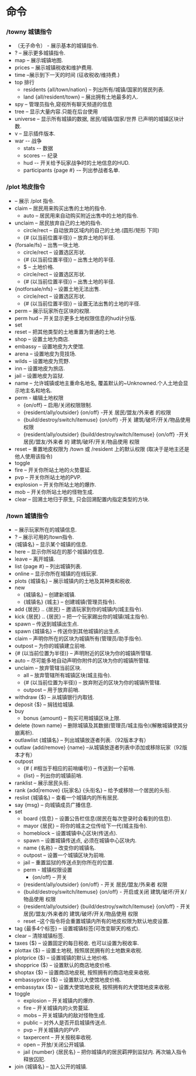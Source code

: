 # 命令

### /towny 城镇指令
* （无子命令） - 展示基本的城镇指令.&#x20;
* ? – 展示更多城镇指令.&#x20;
* map – 展示城镇地图.&#x20;
* prices – 展示城镇税收和维护费用.&#x20;
* time –展示到下一天的时间 (征收税收/维持费.)&#x20;
* top 排行&#x20;
  * residents {all/town/nation} – 列出所有/城镇/国家的居民列表.&#x20;
  * land {all/resident/town} – 展出拥有土地最多的人.&#x20;
* spy – 管理员指令,窥视所有聊天频道的信息&#x20;
* tree – 显示大量内容.只能在后台使用&#x20;
* universe – 显示所有城镇的数据, 居民/城镇/国家/世界 已声明的城镇区块计数.&#x20;
* v – 显示插件版本.&#x20;
* war -- 战争&#x20;
  * stats -- 数据&#x20;
  * scores -- 纪录&#x20;
  * hud -- 开关给予玩家战争时的土地信息的HUD.&#x20;
  * participants {page #} -– 列出参战者名单.
### /plot 地皮指令
* – 展示 /plot 指令.
* claim – 居民用来购买出售的土地的指令.
  * auto – 居民用来自动购买附近出售中的土地的指令.
* unclaim – 居民放弃自己的土地的指令.
  * circle/rect – 自动放弃区域内的自己的土地.(圆形/矩形 下同)
  * {# (以当前位置半径)} – 放弃土地的半径.
* {forsale/fs} – 出售一块土地.
  * circle/rect – 设置选区形状.
  * {# (以当前位置半径)} – 出售土地的半径.
  * $ – 土地价格.
  * circle/rect – 设置选区形状.
  * {# (以当前位置半径)} – 出售土地的半径.
* {notforsale/nfs} – 设置土地无法出售.
  * circle/rect – 设置选区形状.
  * {# (以当前位置半径)} – 设置无法出售的土地的半径.
* perm – 展示玩家所在区块的权限.
* perm hud – 开关显示更多土地权限信息的hud计分版.
* set
* reset – 把其他类型的土地重置为普通的土地.
* shop – 设置土地为商店.
* embassy – 设置地皮为大使馆.
* arena – 设置地皮为竞技场.
* wilds – 设置地皮为荒野.
* inn – 设置地皮为旅店.
* jail – 设置地皮为监狱.
* name – 允许城镇或地主重命名地名, 覆盖默认的~Unknowned.个人土地会显示地主名和地名.
* perm - 编辑土地权限
  * {on/off} – 启用/关闭权限限制.
  * {resident/ally/outsider} {on/off} -开关 居民/盟友/外来者 的权限
  * {build/destroy/switch/itemuse} {on/off} -开关 建筑/破坏/开关/物品使用 权限
  * {resident/ally/outsider} {build/destroy/switch/itemuse} {on/off} -开关 居民/盟友/外来者 的 建筑/破坏/开关/物品使用 权限
* reset – 重置地皮权限为 /town 或 /resident 上的默认权限 (取决于是地主还是他人使用该指令)
* toggle
* fire – 开关你所站土地的火势蔓延.
* pvp – 开关你所站土地的PVP.
* explosion – 开关你所站土地的爆炸.
* mob – 开关你所站土地的怪物生成.
* clear – 回溯土地归于原生, 只会回溯配置内指定类型的方块.
### /town 城镇指令
* – 展示玩家所在的城镇信息.
* ? – 展示可用的/town指令.
* {城镇名} – 显示某个城镇的信息.
* here – 显示你所站在的那个城镇的信息.
* leave – 离开城镇.
* list {page #} – 列出城镇列表.
* online – 显示你所在城镇的在线玩家.
* plots {城镇名} – 展示城镇内的土地及其种类和税收.
* new
  * {城镇名} – 创建新城镇.
  * {城镇名} {城主} – 创建城镇(管理员指令).
* add {居民} .. {居民} – 邀请玩家到你的城镇内(城主指令).
* kick {居民} .. {居民} – 把一个玩家踢出你的城镇(城主指令).
* spawn – 传送到城镇出生点.
* spawn {城镇名} – 传送你到其他城镇的出生点.
* claim – 声明你所在的区块为城镇所有(管理员/助手指令).
* outpost – 为你的城镇建立前哨.
* {# (以当前位置为半径)} – 声明附近的区块为你的城镇所管辖.
* auto – 尽可能多地自动声明你附件的区块为你的城镇所管辖.
* unclaim – 放弃管辖当前区块.
  * all – 放弃管辖所有城镇区块(城主指令).
  * {# (以当前位置为半径)} – 放弃附近的区块为你的城镇所管辖.
  * outpost – 用于放弃前哨.
* withdraw {$} – 从城镇银行内取钱.
* deposit {$} – 捐钱给城镇.
* buy
  * bonus {amount} – 购买可用城镇区块上限.
* delete {town name} – 删除城镇及其数据(管理员/城主指令)(解散城镇使其分崩离析).
* outlawlist {城镇名} – 列出城镇放逐者列表.（92版本才有）
* outlaw {add/remove} {name} –从城镇放逐者列表中添加或移除玩家（92版本才有）
* outpost
  * {# ( #相当于相应的前哨编号)} – 传送到一个前哨.
  * {list} – 列出你的城镇前哨.
* ranklist – 展示居民头衔.
* rank {add|remove} {玩家名} {头衔名} – 给予或移除一个居民的头衔.
* reslist {城镇名} – 查看一个城镇内的所有居民.
* say {msg} – 向城镇成员广播信息.
* set
  * board {信息} – 设置公告栏信息(居民在每次登录时会看到的信息).
  * mayor {居民} – 将你的城主之位传给下一代(城主指令).
  * homeblock – 设置城镇中心区块(传送点).
  * spawn – 设置城镇传送点, 必须在城镇中心区块内.
  * name {名称} – 改变你的城镇名.
  * outpost – 设置一个城镇区块为前哨.
  * jail – 重置监狱的传送点到你所在的位置.
  * perm - 城镇权限设置
    * {on/off} – 开关
  * {resident/ally/outsider} {on/off} - 开关 居民/盟友/外来者 权限
  * {build/destroy/switch/itemuse} {on/off} - 开启或关闭 建筑/破坏/开关/物品使用 权限
  * {resident/ally/outsider} {build/destroy/switch/itemuse} {on/off} -  开关 居民/盟友/外来者的 建筑/破坏/开关/物品使用 权限
  * reset –这个指令将会重置城镇内所有的地皮权限为默认地皮设置.
* tag {最多4个标签} – 设置城镇标签(可改变聊天的格式).
* clear – 清除城镇标签.
* taxes {$} – 设置固定的每日税收. 也可以设置为税收率.
* plottax {$} – 设置土地税, 按照居民拥有的土地数来收税.
* plotprice {$} – 设置城镇的默认土地价格.
* shopprice {$} – 设置默认的商店地皮价格.
* shoptax {$} – 设置商店地皮税, 按照拥有的商店地皮来收税.
* embassyprice {$} – 设置默认大使馆地皮价格.
* embassytax {$} – 设置大使馆地皮税, 按照拥有的大使馆地皮来收税.
* toggle
  * explosion – 开关城镇内的爆炸.
  * fire – 开关城镇内的火势蔓延.
  * mobs – 开关城镇内的敌对怪物生成.
  * public – 对外人是否开启城镇传送点.
  * pvp – 开关城镇内的PVP.
  * taxpercent – 开关按税率收税.
  * open – 开放/关闭公开城镇.
  * jail {number} {居民名} – 把你城镇内的居民羁押到监狱内. 再次输入指令释放囚犯.
* join {城镇名} – 加入公开的城镇.